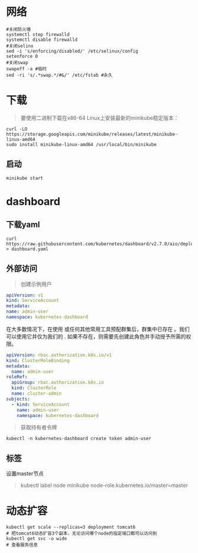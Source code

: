 # 网络

```shell
#关闭防火墙
systemctl stop firewalld
systemctl disable firewalld
#关闭selinx
sed -i 's/enforcing/disabled/' /etc/selinux/config
setenforce 0
#关闭swap
swapoff -a #临时
sed -ri 's/.*swap.*/#&/' /etc/fstab #永久
```

# 下载

> 要使用二进制下载在x86-64 Linux上安装最新的minikube稳定版本：

```shell
curl -LO https://storage.googleapis.com/minikube/releases/latest/minikube-linux-amd64
sudo install minikube-linux-amd64 /usr/local/bin/minikube
```

## 启动

```shell
minikube start
```

# dashboard

## 下载yaml

```shell
curl  https://raw.githubusercontent.com/kubernetes/dashboard/v2.7.0/aio/deploy/recommended.yaml > dashboard.yaml
```

## 外部访问

> 创建示例用户

```yaml
apiVersion: v1
kind: ServiceAccount
metadata:
name: admin-user
namespace: kubernetes-dashboard
```

在大多数情况下，在使用 或任何其他常用工具预配群集后，群集中已存在 。我们可以使用它并仅为我们的 . 如果不存在，则需要先创建此角色并手动授予所需的权限。

```yaml
apiVersion: rbac.authorization.k8s.io/v1
kind: ClusterRoleBinding
metadata:
  name: admin-user
roleRef:
  apiGroup: rbac.authorization.k8s.io
  kind: ClusterRole
  name: cluster-admin
subjects:
  - kind: ServiceAccount
    name: admin-user
    namespace: kubernetes-dashboard
```

> 获取持有者令牌

```shell
kubectl -n kubernetes-dashboard create token admin-user
```

## 标签

设置master节点
> kubectl label node minikube node-role.kubernetes.io/master=master

# 动态扩容

```shell
kubectl get scale --replicas=3 deployment tomcat6
# 把tomcat6动态扩容3个副本，无论访问哪个node的指定端口都可以访问到
kubectl get svc -o wide 
# 查看服务信息
```
